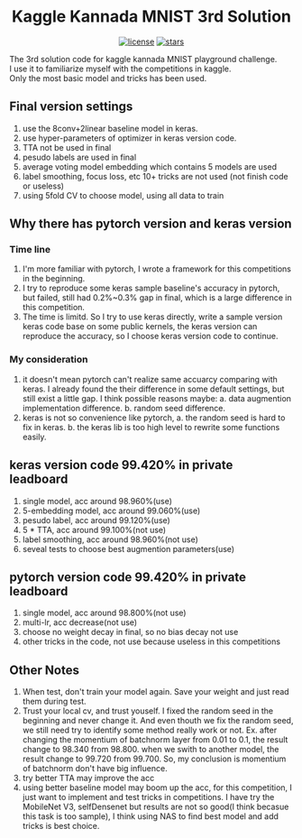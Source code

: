 <div align=center>
 
# Kaggle Kannada MNIST 3rd Solution

[![license](https://img.shields.io/badge/License-MIT-blue.svg)](https://github.com/HaiyangLiu1997/Kaggle_Kannada_MNIST_Pytorch-Keras/blob/master/LICENSE)
[![stars](https://img.shields.io/github/stars/HaiyangLiu1997/Kaggle_Kannada_MNIST_Pytorch-Keras.svg)](https://github.com/HaiyangLiu1997/Kaggle_Kannada_MNIST_Pytorch-Keras/stargazers)
</div>

The 3rd solution code for kaggle kannada MNIST playground challenge.<br>
I use it to familiarize myself with the competitions in kaggle.<br>
Only the most basic model and tricks has been used.<br>

## Final version settings

1. use the 8conv+2linear baseline model in keras.
2. use hyper-parameters of optimizer in keras version code.
3. TTA not be used in final
4. pesudo labels are used in final
5. average voting model embedding which contains 5 models are used
6. label smoothing, focus loss, etc 10+ tricks are not used (not finish code or useless)
7. using 5fold CV to choose model, using all data to train 

## Why there has pytorch version and keras version

### Time line
1. I'm more familiar with pytorch, I wrote a framework for this competitions in the beginning.
2. I try to reproduce some keras sample baseline's accuracy in pytorch, but failed, still had 0.2%~0.3% gap in final, which is a large difference in this competition.
3. The time is limitd. So I try to use keras directly, write a sample version keras code base on some public kernels, the keras version can reproduce the accuracy, so I choose keras version code to continue.

### My consideration
1. it doesn't mean pytorch can't realize same accuarcy comparing with keras. I already found the their difference in some default settings, but still exist a little gap. I think possible reasons maybe: a. data augmention implementation difference. b. random seed difference.
2. keras is not so convenience like pytorch, a. the random seed is hard to fix in keras. b. the keras lib is too high level to rewrite some functions easily. 

## keras version code 99.420% in private leadboard
1. single model, acc around 98.960%(use)
2. 5-embedding model, acc around 99.060%(use)
3. pesudo label, acc around 99.120%(use)
4. 5 * TTA, acc around 99.100%(not use)
5. label smoothing, acc around 98.960%(not use)
6. seveal tests to choose best augmention parameters(use) 

## pytorch version code 99.420% in private leadboard
1. single model, acc around 98.800%(not use)
2. multi-lr, acc decrease(not use)
3. choose no weight decay in final, so no bias decay not use
4. other tricks in the code, not use because useless in this competitions

## Other Notes
1. When test, don't train your model again. Save your weight and just read them during test.
2. Trust your local cv, and trust youself. I fixed the random seed in the beginning and never change it. And even thouth we fix the random seed, we still need try to identify some method really work or not. Ex. after changing the momentium of batchnorm layer from 0.01 to 0.1, the result change to 98.340 from 98.800. when we swith to another model, the result change to 99.720 from 99.700. So, my conclusion is momentium of batchnorm don't have big influence.
3. try better TTA may improve the acc
4. using better baseline model may boom up the acc, for this competition, I just want to implement and test tricks in competitions. I have try the MobileNet V3, selfDensenet but results are not so good(I think becasue this task is too sample), I think using NAS to find best model and add tricks is best choice. 




 

 

